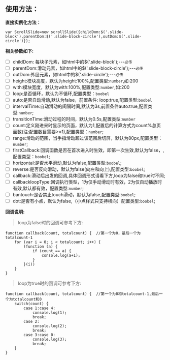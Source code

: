 ## 使用方法：
**直接实例化方法：**

```
var ScrollSlide=new scrollSlide({childDom:$('.slide-block'),parentDom:$('.slide-block-circle'),outDom:$('.slide-circle')});
```

**相关参数如下:**
- [ ] childDom: 每块子元素，如html中的$('.slide-block');---`必传`
- [ ] parentDom:滑动元素，如html中的$('.slide-block-circle');---`必传`
- [ ] outDom:外层元素，如html中的$('.slide-circle');---`必传`
- [ ] height:模块高度，默认为height:100%,配置类型:`number`,如:200
- [ ] with:模块宽度，默认为with:100%,配置类型:`number`,如:200
- [ ] loop:是否循环，默认为不循环,配置类型：`boobel`
- [ ] auto:是否自动滑动,默认为false，前置条件: loop:true,配置类型:`boobel`
- [ ] intervalTime:自动滑动的间隔时间,默认为3s,前置条件auto:true,配置类型:`number`;
- [ ] transitionTime:滑动过程的时间，默认为0.5s,配置类型:`number`
- [ ] count:定义刚进来时显示的页面，默认为1,配置后的计算方式为count%总页面数(注:配置数目需要>=1),配置类型：`number`;
- [ ] range:滑动的范围，当手指滑动超过该范围后切屏，默认为80px,配置类型：`number`;
- [ ] firstCallback:回调函数是否在首次进入时生效，即第一次生效,默认为false，,配置类型：`boobel`;
- [ ] horizontal:是否水平滑动,默认为false,配置类型:`boobel`;
- [ ] reverse:是否反向滑动，默认为false(向左和向上),配置类型:`boobel`;
- [ ] callback:滑动后出发的回调,具体回调形式请看下方,loop为false和true时不同;
- [ ] callbackloopType:回调执行类型，1为仅手动滑动时有效，2为仅自动播放时有效,默认都有效，配置类型:`number`;
- [ ] bantouch:是否禁止touch滑动，默认为false,配置类型:`boobel`;
- [ ] dot:是否有小点，默认为false,（小点样式只支持横向）配置类型:`boobel`;

**回调说明:**

> loop为false时的回调可参考下方:


```
function callback(count, totalcount) {  //第一个为0，最后一个为totalcount-1
    for (var i = 0; i < totalcount; i++) {
        (function (a) {
            if (count == a) {
                console.log(a+1);
            }
        }(i))
    }
}
```

> loop为true时的回调可参考下方:

```
function callback(count, totalcount) {  //第一个为0和totalcount-1,最后一个为totalcount和0
    switch(count) {
        case 1:case 4:
            console.log(1);
            break;
        case 2:
            console.log(2);
            break;
        case 3:case 0:
            console.log(3);
            break;
    }
}
```
